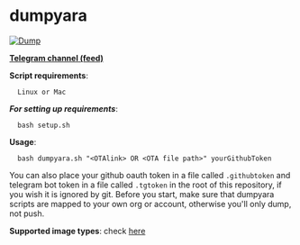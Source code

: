 # dumpyara

[![Dump](https://github.com/thiccdumps/dumpyara/actions/workflows/dump.yml/badge.svg)](https://github.com/thiccdumps/dumpyara/actions/workflows/dump.yml)

**[Telegram channel (feed)](https://t.me/thiccdumps)**

**Script requirements**:

      Linux or Mac

***For setting up requirements***:

      bash setup.sh

**Usage**:

      bash dumpyara.sh "<OTAlink> OR <OTA file path>" yourGithubToken

You can also place your github oauth token in a file called `.githubtoken` and telegram bot token in a file called `.tgtoken` in the root of this repository, if you wish it is ignored by git.
Before you start, make sure that dumpyara scripts are mapped to your own org or account, otherwise you'll only dump, not push.

**Supported image types**:
check [here](https://github.com/AndroidDumps/Firmware_extractor/blob/master/extractor.sh#L3)
